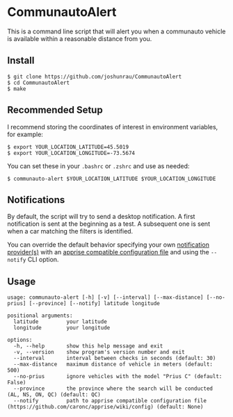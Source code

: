 # CommunautoAlert

This is a command line script that will alert you when a communauto vehicle is available within a reasonable distance from you. 

## Install

```
$ git clone https://github.com/joshunrau/CommunautoAlert
$ cd CommunautoAlert
$ make
```

## Recommended Setup

I recommend storing the coordinates of interest in environment variables, for example:

```
$ export YOUR_LOCATION_LATITUDE=45.5019
$ export YOUR_LOCATION_LONGITUDE=-73.5674
```

You can set these in your `.bashrc` or `.zshrc` and use as needed:

```
$ communauto-alert $YOUR_LOCATION_LATITUDE $YOUR_LOCATION_LONGITUDE
```

## Notifications

By default, the script will try to send a desktop notification. A first notification is sent at the beginning as a test. A subsequent one is sent when a car matching the filters is identified.

You can override the default behavior specifying your own [notification provider(s)](https://github.com/caronc/apprise/wiki) with an [apprise compatible configuration file](https://github.com/caronc/apprise/wiki/config) and using the ```--notify``` CLI option.

## Usage

```
usage: communauto-alert [-h] [-v] [--interval] [--max-distance] [--no-prius] [--province] [--notify] latitude longitude

positional arguments:
  latitude         your latitude
  longitude        your longitude

options:
  -h, --help       show this help message and exit
  -v, --version    show program's version number and exit
  --interval       interval between checks in seconds (default: 30)
  --max-distance   maximum distance of vehicle in meters (default: 500)
  --no-prius       ignore vehicles with the model "Prius C" (default: False)
  --province       the province where the search will be conducted (AL, NS, ON, QC) (default: QC)
  --notify         path to apprise compatible configuration file (https://github.com/caronc/apprise/wiki/config) (default: None)
```
